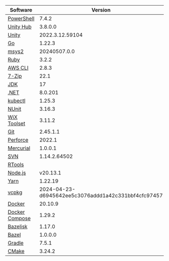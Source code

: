 [//]: # (title: Preinstalled Software on TeamCity Cloud Windows Agents)
[//]: # (auxiliary-id: Preinstalled Software on TeamCity Cloud Windows Agents)

<snippet id="windows-jb-agents">

|Software|Version|
|---|---|
|[PowerShell](https://docs.microsoft.com/en-us/powershell/)|7.4.2|
|[Unity Hub](https://unity.com/unity-hub)|3.8.0.0|
|[Unity](https://unity.com/)|2022.3.12.59104|
|[Go](https://golang.org/)|1.22.3|
|[msys2](https://www.msys2.org/)|20240507.0.0|
|[Ruby](https://www.ruby-lang.org/en/)|3.2.2|
|[AWS CLI](https://aws.amazon.com/cli/)|2.8.3|
|[7-Zip](https://www.7-zip.org/)|22.1|
|[JDK](https://aws.amazon.com/corretto/)|17|
|[.NET](https://dotnet.microsoft.com/)|8.0.201|
|[kubectl](https://kubernetes.io/docs/tasks/tools/#kubectl)|1.25.3|
|[NUnit](https://nunit.org/)|3.16.3|
|[WiX Toolset](https://wixtoolset.org/)|3.11.2|
|[Git](https://git-scm.com/)|2.45.1.1|
|[Perforce](https://www.perforce.com/)|2022.1|
|[Mercurial](https://www.mercurial-scm.org/)|1.0.0.1|
|[SVN](https://subversion.apache.org/)|1.14.2.64502|
|[RTools](https://cran.r-project.org/bin/windows/Rtools/)||
|[Node.js](https://nodejs.org/en/)|v20.13.1|
|[Yarn](https://yarnpkg.com/)|1.22.19|
|[vcpkg](https://vcpkg.io/en/)|2024-04-23-d6945642ee5c3076addd1a42c331bbf4cfc97457|
|[Docker](https://www.docker.com/)|20.10.9|
|[Docker Compose](https://docs.docker.com/compose/)|1.29.2|
|[Bazelisk](https://github.com/bazelbuild/bazelisk)|1.17.0|
|[Bazel](https://bazel.build/)|1.0.0.0|
|[Gradle](https://gradle.org/)|7.5.1|
|[CMake](https://cmake.org/)|3.24.2|

</chunk> 
